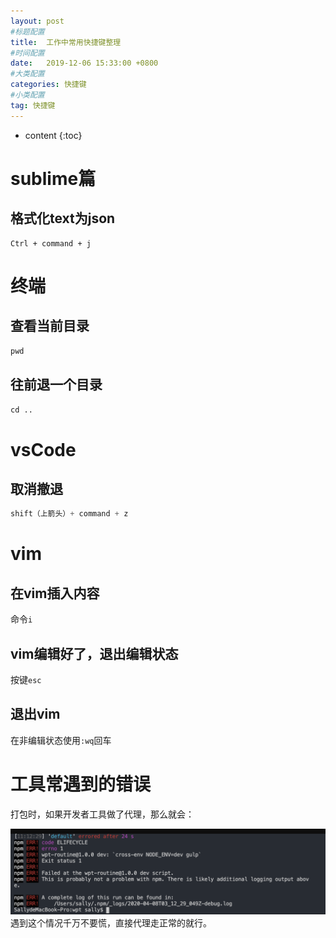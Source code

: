 ```yaml
---
layout: post
#标题配置
title:  工作中常用快捷键整理
#时间配置
date:   2019-12-06 15:33:00 +0800
#大类配置
categories: 快捷键
#小类配置
tag: 快捷键
---
```


* content
{:toc}


sublime篇
=========
格式化text为json
------
```JS
Ctrl + command + j
```


终端
=========
查看当前目录
-------
```js
pwd
```

往前退一个目录
-----
`cd ..`


vsCode
======
取消撤退
------
```js
shift（上箭头）+ command + z
```

vim
======
在vim插入内容
-----
命令`i`

vim编辑好了，退出编辑状态
----
按键`esc`

退出vim
----
在非编辑状态使用`:wq`回车

工具常遇到的错误
======

打包时，如果开发者工具做了代理，那么就会：

![b](https://raw.githubusercontent.com/Sallyfafafa/Sallyfafafa.github.io/master/images/WeChate2313377f95a14096a871007b7b9b696.png)
遇到这个情况千万不要慌，直接代理走正常的就行。